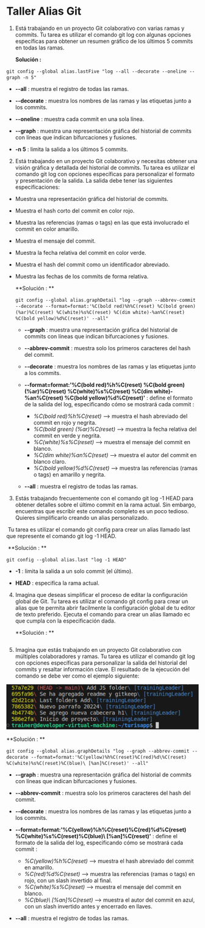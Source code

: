 # Taller Alias Git

1. Está trabajando en un proyecto Git colaborativo con varias ramas y commits. Tu tarea es utilizar el comando git log con algunas opciones específicas para obtener un resumen gráfico de los últimos 5 commits en todas las ramas.

   **Solución :**

```
git config --global alias.lastFive "log --all --decorate --oneline --graph -n 5"
```

* **--all** : muestra el registro de todas las ramas.

* **--decorate** : muestra los nombres de las ramas y las etiquetas junto a los commits.

* **--oneline** : muestra cada commit en una sola línea.

* **--graph** : muestra una representación gráfica del historial de commits con líneas que indican bifurcaciones y fusiones.

* **-n 5** : limita la salida a los últimos 5 commits.

  

2. Está trabajando en un proyecto Git colaborativo y necesitas obtener una visión gráfica y detallada del historial de commits. Tu tarea es utilizar el comando git log con opciones específicas para personalizar el formato y presentación de la salida. La salida debe tener las siguientes especificaciones:

* Muestra una representación gráfica del historial de commits.

* Muestra el hash corto del commit en color rojo.

* Muestra las referencias (ramas o tags) en las que está involucrado el commit en color amarillo.

* Muestra el mensaje del commit.

* Muestra la fecha relativa del commit en color verde.

* Muestra el hash del commit como un identificador abreviado.

* Muestra las fechas de los commits de forma relativa.

  **Solución : **
  
  ```
  git config --global alias.graphDetail "log --graph --abbrev-commit --decorate --format=format:'%C(bold red)%h%C(reset) %C(bold green) (%ar)%C(reset) %C(white)%s%C(reset) %C(dim white)-%an%C(reset) %C(bold yellow)%d%C(reset)' --all"
  ```
  
  * **--graph** : muestra una representación gráfica del historial de commits con líneas que indican bifurcaciones y fusiones.
  
  * **--abbrev-commit** : muestra solo los primeros caracteres del hash del commit.
  
  * **--decorate** : muestra los nombres de las ramas y las etiquetas junto a los commits.
  
  * **--format=format:'%C(bold red)%h%C(reset) %C(bold green) (%ar)%C(reset) %C(white)%s%C(reset) %C(dim white)-%an%C(reset) %C(bold yellow)%d%C(reset)'** : define el formato de la salida del log, especificando cómo se mostrará cada commit :
  
    * *%C(bold red)%h%C(reset)* --> muestra el hash abreviado del commit en rojo y negrita.
    * *%C(bold green) (%ar)%C(reset)* --> muestra la fecha relativa del commit en verde y negrita.
    * *%C(white)%s%C(reset)* --> muestra el mensaje del commit en blanco.
    * *%C(dim white)%an%C(reset)* --> muestra el autor del commit en blanco claro.
    * *%C(bold yellow)%d%C(reset)* --> muestra las referencias (ramas o tags) en amarillo y negrita.
  
  * **--all** : muestra el registro de todas las ramas.
  
    

3. Estás trabajando frecuentemente con el comando git log -1 HEAD para obtener detalles sobre el último commit en la rama actual. Sin embargo, encuentras que escribir este comando completo es un poco tedioso. Quieres simplificarlo creando un alias personalizado.

​	Tu tarea es utilizar el comando git config para crear un alias llamado last que represente el comando git log -1 HEAD.

​	**Solución : **

```
git config --global alias.last "log -1 HEAD"
```

* **-1** : limita la salida a un solo commit (el último).

* **HEAD** : especifíca la rama actual.

  

4. Imagina que deseas simplificar el proceso de editar la configuración global de Git. Tu tarea es utilizar el comando git config para crear un alias que te permita abrir facilmente la configuración global de tu editor de texto preferido. Ejecuta el comando para crear un alias llamado ec que cumpla con la especificación dada.

   **Solución : **

```

```



5. Imagina que estás trabajando en un proyecto Git colaborativo con múltiples colaboradores y ramas. Tu tarea es utilizar el comando git log con opciones específicas para personalizar la salida del historial del commits y resaltar información clave. El resultado de la ejecución del comando se debe ver como el ejemplo siguiente:

![](https://raw.githubusercontent.com/lipaocaspi/J1_Taller_Git/main/resultadoEj05.png)

**Solución : **

```
git config --global alias.graphDetails "log --graph --abbrev-commit --decorate --format=format:'%C(yellow)%h%C(reset)%C(red)%d\%C(reset) %C(white)%s%C(reset)%C(blue)\ [%an]%C(reset)' --all"
```

* **--graph** : muestra una representación gráfica del historial de commits con líneas que indican bifurcaciones y fusiones.
* **--abbrev-commit** : muestra solo los primeros caracteres del hash del commit.
* **--decorate** : muestra los nombres de las ramas y las etiquetas junto a los commits.
* **--format=format:'%C(yellow)%h%C(reset)%C(red)%d\%C(reset) %C(white)%s%C(reset)%C(blue)\ [%an]%C(reset)'** : define el formato de la salida del log, especificando cómo se mostrará cada commit :
  * *%C(yellow)%h%C(reset)* --> muestra el hash abreviado del commit en amarillo.
  * *%C(red)%d\%C(reset)* --> muestra las referencias (ramas o tags) en rojo, con un slash invertido al final.
  * *%C(white)%s%C(reset)* --> muestra el mensaje del commit en blanco.
  * *%C(blue)\ [%an]%C(reset)* --> muestra el autor del commit en azul, con un slash invertido antes y encerrado en llaves.

* **--all** : muestra el registro de todas las ramas.
